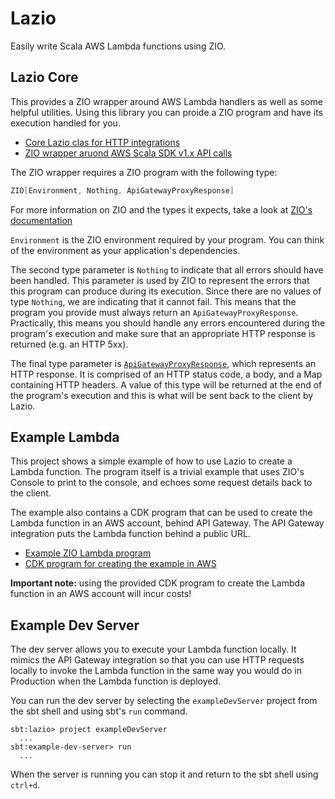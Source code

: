 Lazio
=====

Easily write Scala AWS Lambda functions using ZIO.

## Lazio Core

This provides a ZIO wrapper around AWS Lambda handlers as well as some
helpful utilities. Using this library you can proide a ZIO program and
have its execution handled for you.

* [Core Lazio clas for HTTP integrations](lazio-core/src/main/scala/com/adamnfish/lazio/LazioAPIGatewayProxy.scala)
* [ZIO wrapper aruond AWS Scala SDK v1.x API calls](lazio-core/src/main/scala/com/adamnfish/lazio/ZioAwsSdk.scala)

The ZIO wrapper requires a ZIO program with the following type:

```scala
ZIO[Environment, Nothing, ApiGatewayProxyResponse]
```

For more information on ZIO and the types it expects, take a look at
[ZIO's documentation](https://zio.dev/docs/overview/overview_index)

`Environment` is the ZIO environment required by your program. You can
think of the environment as your application's dependencies.

The second type parameter is `Nothing` to indicate that all errors
should have been handled. This parameter is used by ZIO to represent
the errors that this program can produce during its execution. Since
there are no values of type `Nothing`, we are indicating that it
cannot fail. This means that the program you provide must always
return an `ApiGatewayProxyResponse`. Practically, this means you
should handle any errors encountered during the program's execution
and make sure that an appropriate HTTP response is returned (e.g. an
HTTP 5xx).

The final type parameter is
[`ApiGatewayProxyResponse`](lazio-core/src/main/scala/com/adamnfish/lazio/model/models.scala),
which represents an HTTP response. It is comprised of an HTTP status
code, a body, and a Map containing HTTP headers. A value of this type
will be returned at the end of the program's execution and this is
what will be sent back to the client by Lazio.

## Example Lambda

This project shows a simple example of how to use Lazio to create a
Lambda function. The program itself is a trivial example that uses
ZIO's Console to print to the console, and echoes some request details
back to the client.

The example also contains a CDK program that can be used to create the
Lambda function in an AWS account, behind API Gateway. The API Gateway
integration puts the Lambda function behind a public URL.

* [Example ZIO Lambda program](example/lambda/src/main/scala/com/adamnfish/lazio/Lambda.scala)
* [CDK program for creating the example in AWS](example/lambda/cdk/index.ts)

**Important note:** using the provided CDK program to create the
Lambda function in an AWS account will incur costs!

## Example Dev Server

The dev server allows you to execute your Lambda function locally. It
mimics the API Gateway integration so that you can use HTTP requests
locally to invoke the Lambda function in the same way you would do in
Production when the Lambda function is deployed.

You can run the dev server by selecting the `exampleDevServer` project
from the sbt shell and using sbt's `run` command.

```
sbt:lazio> project exampleDevServer
  ...
sbt:example-dev-server> run
  ...
```

When the server is running you can stop it and return to the sbt shell
using `ctrl+d`.
